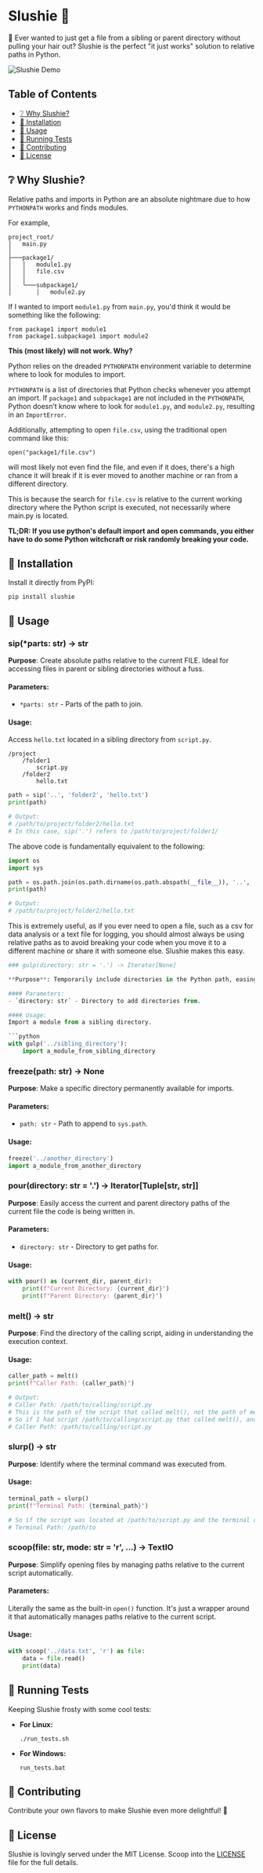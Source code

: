 # Slushie 🍧

🍭 Ever wanted to just get a file from a sibling or parent directory without pulling your hair out? Slushie is the perfect "it just works" solution to relative paths in Python.

<!-- include media/slushie.gif -->

![Slushie Demo](media/slushie.gif)

## Table of Contents

- [❔ Why Slushie?](#-why-slushie)
- [🚀 Installation](#-installation)
- [🌈 Usage](#-usage)
- [🔬 Running Tests](#-running-tests)
- [🤝 Contributing](#-contributing)
- [📜 License](#-license)

## ❔ Why Slushie?

Relative paths and imports in Python are an absolute nightmare due to how `PYTHONPATH` works and finds modules.

For example, 
```
project_root/
│   main.py
│
├───package1/
│   │   module1.py
│   │   file.csv
│   │
│   └───subpackage1/
│       │   module2.py
```

If I wanted to import `module1.py` from `main.py`, you'd think it would be something like the following:

```
from package1 import module1
from package1.subpackage1 import module2
```

<!-- bold -->

**This (most likely) will not work. Why?**

Python relies on the dreaded `PYTHONPATH` environment variable to determine where to look for modules to import. 

`PYTHONPATH` is a list of directories that Python checks whenever you attempt an import. If `package1` and `subpackage1` are not included in the `PYTHONPATH`, Python doesn’t know where to look for `module1.py`, and `module2.py`, resulting in an `ImportError`.

Additionally, attempting to open `file.csv`, using the traditional open command like this:

```
open("package1/file.csv")
```

will most likely not even find the file, and even if it does, there's a high chance it will break if it is ever moved to another machine or ran from a different directory.

This is because the search for `file.csv` is relative to the current working directory where the Python script is executed, not necessarily where main.py is located.

**TL;DR: If you use python's default import and open commands, you either have to do some Python witchcraft or risk randomly breaking your code.**

## 🚀 Installation

Install it directly from PyPI:

```
pip install slushie
```

## 🌈 Usage


### sip(*parts: str) -> str

**Purpose**: Create absolute paths relative to the current FILE. Ideal for accessing files in parent or sibling directories without a fuss.

#### Parameters:
- `*parts: str` - Parts of the path to join.

#### Usage:
Access `hello.txt` located in a sibling directory from `script.py`.

```
/project
    /folder1
        script.py
    /folder2
        hello.txt
```

```python
path = sip('..', 'folder2', 'hello.txt')
print(path)

# Output:
# /path/to/project/folder2/hello.txt
# In this case, sip('.') refers to /path/to/project/folder1/
```

The above code is fundamentally equivalent to the following:

```python
import os
import sys

path = os.path.join(os.path.dirname(os.path.abspath(__file__)), '..', 'folder2', 'hello.txt')
print(path)

# Output:
# /path/to/project/folder2/hello.txt
```

This is extremely useful, as if you ever need to open a file, such as a csv for data analysis or a text file for logging, you should almost always be using relative paths as to avoid breaking your code when you move it to a different machine or share it with someone else. Slushie makes this easy.

```python
### gulp(directory: str = '.') -> Iterator[None]

**Purpose**: Temporarily include directories in the Python path, easing the import of modules/packages.

#### Parameters:
- `directory: str` - Directory to add directories from.

#### Usage:
Import a module from a sibling directory.

```python
with gulp('../sibling_directory'):
    import a_module_from_sibling_directory
```

### freeze(path: str) -> None

**Purpose**: Make a specific directory permanently available for imports.

#### Parameters:
- `path: str` - Path to append to `sys.path`.

#### Usage:
```python
freeze('../another_directory')
import a_module_from_another_directory
```

### pour(directory: str = '.') -> Iterator[Tuple[str, str]]

**Purpose**: Easily access the current and parent directory paths of the current file the code is being written in.

#### Parameters:
- `directory: str` - Directory to get paths for.

#### Usage:
```python
with pour() as (current_dir, parent_dir):
    print(f"Current Directory: {current_dir}")
    print(f"Parent Directory: {parent_dir}")
```

### melt() -> str

**Purpose**: Find the directory of the calling script, aiding in understanding the execution context.

#### Usage:
```python
caller_path = melt()
print(f"Caller Path: {caller_path}")

# Output:
# Caller Path: /path/to/calling/script.py
# This is the path of the script that called melt(), not the path of melt() itself.
# So if I had script /path/to/calling/script.py that called melt(), and melt() was located at /path/to/melt.py, the output would still be:
# Caller Path: /path/to/calling/script.py
```


### slurp() -> str

**Purpose**: Identify where the terminal command was executed from.

#### Usage:
```python
terminal_path = slurp()
print(f"Terminal Path: {terminal_path}")

# So if the script was located at /path/to/script.py and the terminal command was executed from /path/to, the output would be:
# Terminal Path: /path/to
```

### scoop(file: str, mode: str = 'r', ...) -> TextIO

**Purpose**: Simplify opening files by managing paths relative to the current script automatically.

#### Parameters:
Literally the same as the built-in `open()` function. It's just a wrapper around it that automatically manages paths relative to the current script.


#### Usage:
```python
with scoop('../data.txt', 'r') as file:
    data = file.read()
    print(data)
```

## 🔬 Running Tests

Keeping Slushie frosty with some cool tests:

- **For Linux:**
  ```
  ./run_tests.sh
  ```

- **For Windows:**
  ```
  run_tests.bat
  ```

## 🤝 Contributing

Contribute your own flavors to make Slushie even more delightful! 🌈

## 📜 License

Slushie is lovingly served under the MIT License. Scoop into the [LICENSE](LICENSE) file for the full details.
